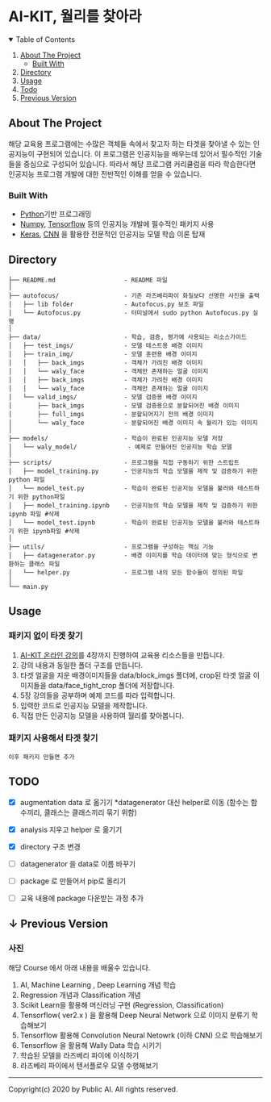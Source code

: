 # AI-KIT, 월리를 찾아라



<details open="open">
  <summary>Table of Contents</summary>
  <ol>
    <li>
      <a href="#about-the-project">About The Project</a>
      <ul>
        <li><a href="#built-with">Built With</a></li>
      </ul>
    </li>
    <li><a href="#directory">Directory</a></li>
    <li><a href="#usage">Usage</a></li>
    <li><a href="#todo">Todo</a></li>
    <li><a href="#previous-version">Previous Version</a></li>
  </ol>
</details>





<!-- ABOUT THE PROJECT -->

## About The Project

해당 교육용 프로그램에는 수많은 객체들 속에서 찾고자 하는 타겟을 찾아낼 수 있는 인공지능이 구현되어 있습니다. 이 프로그램은 인공지능을 배우는데 있어서 필수적인 기술들을 중심으로 구성되어 있습니다. 따라서 해당 프로그램 커리큘럼을 따라 학습한다면 인공지능 프로그램 개발에 대한 전반적인 이해를 얻을 수 있습니다.

<!-- 대표 이미지 추가-->

### Built With

* <a href ='https://www.python.org'>Python</a>기반 프로그래밍
* <a href='https://numpy.org'>Numpy</a>, <a href='https://www.tensorflow.org'>Tensorflow</a> 등의 인공지능 개발에 필수적인 패키지 사용
* <a href='https://keras.io'>Keras</a>, <a href='https://en.wikipedia.org/wiki/CNN'>CNN</a> 을 활용한 전문적인 인공지능 모델 학습 이론 탑재



<a name='directory'><!-- DIRECTORY --></a>

## Directory

```
├── README.md                   - README 파일
│ 	
├── autofocus/					- 기존 라즈베리파이 화질보다 선명한 사진을 출력
│	├── lib folder				- Autofocus.py 보조 파일
│	└── Autofocus.py			- 터미널에서 sudo python Autofocus.py 실행
│ 	
├── data/                       - 학습, 검증, 평가에 사용되는 리소스가이드
│   ├── test_imgs/				- 모델 테스트용 배경 이미지
│   ├── train_img/				- 모델 훈련용 배경 이미지
│	│	├── back_imgs			- 객체가 가려진 배경 이미지 
│	│	└── waly_face			- 객체만 존재하는 얼굴 이미지
│	│	├── back_imgs			- 객체가 가려진 배경 이미지 
│	│	└── waly_face			- 객체만 존재하는 얼굴 이미지
│   └── valid_imgs/				- 모델 검증용 배경 이미지
│		├── back_imgs			- 모델 검증용으로 분할되어진 배경 이미지
│		├── full_imgs			- 분할되어지기 전의 배경 이미지
│		└── waly_face			- 분할되어진 배경 이미지 속 월리가 있는 이미지
│	
├── models/                   	- 학습이 완료된 인공지능 모델 저장
│   └── waly_model/              - 예제로 만들어진 인공지능 학습 모델
│ 	
├── scripts/                 	- 프로그램을 직접 구동하기 위한 스트립트
│   ├── model_training.py     	- 인공지능의 학습 모델을 제작 및 검증하기 위한 python 파일
│   └── model_test.py         	- 학습이 완료된 인공지능 모델을 불러와 테스트하기 위한 python파일
│   ├── model_training.ipynb  	- 인공지능의 학습 모델을 제작 및 검증하기 위한 ipynb 파일 #삭제
│   └── model_test.ipynb      	- 학습이 완료된 인공지능 모델을 불러와 테스트하기 위한 ipynb파일 #삭제
│ 
├── utils/                    	- 프로그램을 구성하는 핵심 기능
│   ├── datagenerator.py      	- 배경 이미지를 학습 데이터에 맞는 형식으로 변환하는 클래스 파일
│   └── helper.py             	- 프로그램 내의 모든 함수들이 정의된 파일
│ 
└── main.py
```



<!-- USAGE -->

## Usage

### 패키지 없이 타겟 찾기

1. <a href='https://studyai.co.kr/courses/ai-kit-영상-강의/'>AI-KIT 온라인 강의</a>를 4장까지 진행하여 교육용 리소스들을 만듭니다.
2. 강의 내용과 동일한 폴더 구조를 만듭니다.
3. 타겟 얼굴을 지운 배경이미지들을 data/block_imgs 폴더에, crop된 타겟 얼굴 이미지들을 data/face_tight_crop 폴더에 저장합니다. 
4. 5장 강의들을 공부하며 예제 코드를 따라 입력합니다.
5. 입력한 코드로 인공지능 모델을 제작합니다.
6. 직접 만든 인공지능 모델을 사용하여 월리를 찾아봅니다.

### 패키지 사용해서 타겟 찾기

```
이후 패키지 만들면 추가
```



<!-- TODO -->

## TODO

- [x] augmentation data 로 옮기기  *datagenerator 대신 helper로 이동 (함수는 함수끼리, 클래스는 클래스끼리 묶기 위함)
- [x] analysis 지우고 helper 로 옮기기 
- [x] directory 구조 변경
- [ ] datagenerator 을 data로 이름 바꾸기
- [ ] package 로 만들어서 pip로 올리기
- [ ] 교육 내용에 package 다운받는 과정 추가



<a name='previous-version'></a>

## ↓ Previous Version

### 사진

해당 Course 에서 아래 내용을 배울수 있습니다. 

1. AI, Machine Learning , Deep Learning 개념 학습 
2. Regression 개념과 Classification 개념 
3. Scikit Learn을 활용해 머신러닝 구현 (Regression, Classification)
4. Tensorflow( ver2.x ) 을 활용해 Deep Neural Network 으로 이미지 분류기 학습해보기 
5. Tensorflow 활용해 Convolution Neural Netowrk (이하 CNN) 으로 학습해보기
6. Tensorflow 을 활용해 Wally Data 학습 시키기
7. 학습된 모델을 라즈베리 파이에 이식하기 
8. 라즈베리 파이에서 텐서플로우 모델 수행해보기





<hr>

Copyright(c) 2020 by Public AI. All rights reserved.
